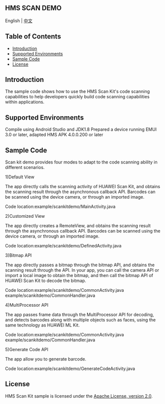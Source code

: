 ## HMS SCAN DEMO

English | [中文](https://github.com/HMS-Core/hms-scan-demo/blob/master/README_ZH.md)

## Table of Contents

 * [Introduction](#introduction)
 * [Supported Environments ](#supported-environments )
 * [Sample Code](#sample-code)
 * [License](#license)
 
 
## Introduction
The sample code shows how to use the HMS Scan Kit's code scanning capabilities to help developers quickly build code scanning capabilities within applications.

## Supported Environments
Compile using Android Studio and JDK1.8
Prepared a device running EMUI 3.0 or later, adapted HMS APK 4.0.0.200 or later
	
## Sample Code
Scan kit demo provides four modes to adapt to the code scanning ability in different scenarios.

1)Default View

The app directly calls the scanning activity of HUAWEI Scan Kit, and obtains the scanning result through the asynchronous callback API. Barcodes can be scanned using the device camera, or through an imported image.

Code location:example/scankitdemo/MainActivity.java

2)Customized View

The app directly creates a RemoteView, and obtains the scanning result through the asynchronous callback API. Barcodes can be scanned using the device camera, or through an imported image.

Code location:example/scankitdemo/DefinedActivity.java

3)Bitmap API

The app directly passes a bitmap through the bitmap API, and obtains the scanning result through the API. In your app, you can call the camera API or import a local image to obtain the bitmap, and then call the bitmap API of HUAWEI Scan Kit to decode the bitmap.

Code location:example/scankitdemo/CommonActivity.java example/scankitdemo/CommonHandler.java

4)MultiProcessor API

The app passes frame data through the MultiProcessor API for decoding, and detects barcodes along with multiple objects such as faces, using the same technology as HUAWEI ML Kit.

Code location:example/scankitdemo/CommonActivity.java example/scankitdemo/CommonHandler.java
	
5)Generate Code API

The app allow you to generate barcode.

Code location:example/scankitdemo/GenerateCodeActivity.java

##  License
HMS Scan Kit sample is licensed under the [Apache License, version 2.0](http://www.apache.org/licenses/LICENSE-2.0).

